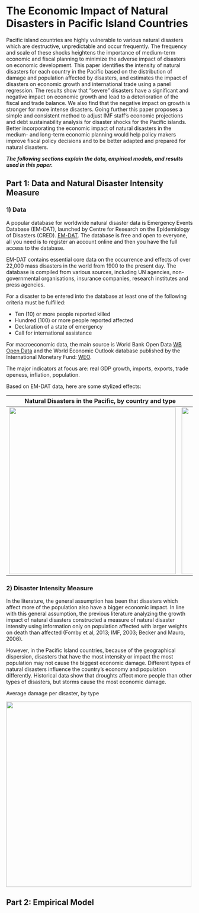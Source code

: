 # The Economic Impact of Natural Disasters in Pacific Island Countries
Pacific island countries are highly vulnerable to various natural disasters which are destructive, unpredictable and occur frequently. The frequency and scale of these shocks heightens the importance of medium-term economic and fiscal planning to minimize the adverse impact of disasters on economic development. This paper identifies the intensity of natural disasters for each country in the Pacific based on the distribution of damage and population affected by disasters, and estimates the impact of disasters on economic growth and international trade using a panel regression. The results show that “severe” disasters have a significant and negative impact on economic growth and lead to a deterioration of the fiscal and trade balance. We also find that the negative impact on growth is stronger for more intense disasters. Going further this paper proposes a simple and consistent method to adjust IMF staff’s economic projections and debt sustainability analysis for disaster shocks for the Pacific islands. Better incorporating the economic impact of natural disasters in the medium- and long-term economic planning would help policy makers improve fiscal policy decisions and to be better adapted and prepared for natural disasters.

**_The following sections explain the data, empirical models, and results used in this paper._**

## Part 1: Data and Natural Disaster Intensity Measure
### 1) Data
A popular database for worldwide natural disaster data is Emergency Events Database (EM-DAT), launched by Centre for Research on the Epidemiology of Disasters (CRED). [EM-DAT](https://www.emdat.be/). The database is free and open to everyone, all you need is to register an account online and then you have the full access to the database. 

EM-DAT contains essential core data on the occurrence and effects of over 22,000 mass disasters in the world from 1900 to the present day. The database is compiled from various sources, including UN agencies, non-governmental organisations, insurance companies, research institutes and press agencies. 

For a disaster to be entered into the database at least one of the following criteria must be fulfilled:
- Ten (10) or more people reported killed
- Hundred (100) or more people reported affected
- Declaration of a state of emergency
- Call for international assistance

For macroeconomic data, the main source is World Bank Open Data [WB Open Data](https://data.worldbank.org/) and the World Economic Outlook database published by the International Monetary Fund: [WEO](https://www.imf.org/external/pubs/ft/weo/2019/01/weodata/index.aspx).

The major indicators at focus are: real GDP growth, imports, exports, trade openess, inflation, population.

Based on EM-DAT data, here are some stylized effects:

 Natural Disasters in the Pacific, by country and type| Natural Disaster Occurence 
 -------------------------:|:-------------------------:
<img src = "https://user-images.githubusercontent.com/12699202/56503486-8e580e00-64e3-11e9-8674-98cffd3080e4.jpg"  width="450"> | <img src = "https://user-images.githubusercontent.com/12699202/56503485-8e580e00-64e3-11e9-8350-b5599d558195.jpg"  width= "450">


### 2) Disaster Intensity Measure
In the literature, the general assumption has been that disasters which affect more of the population also have a bigger economic impact. In line with this general assumption, the previous literature analyzing the growth impact of natural disasters constructed a measure of natural disaster intensity using information only on population affected with larger weights on death than affected (Fomby et al, 2013; IMF, 2003; Becker and Mauro, 2006).

However, in the Pacific Island countries, because of the geographical dispersion, disasters that have the most intensity or impact the most population may not cause the biggest economic damage. Different types of natural disasters influence the country’s economy and population differently. Historical data show that droughts affect more people than other types of disasters, but storms cause the most economic damage. 

Average damage per disaster, by type

<img src = "https://user-images.githubusercontent.com/12699202/56671806-41ab3900-6683-11e9-90a8-b14627570254.jpg" width = "500">



## Part 2: Empirical Model





